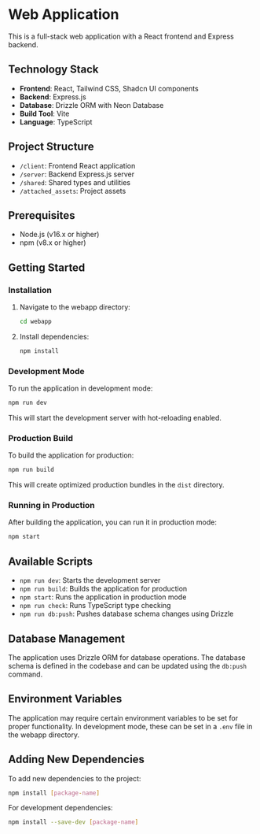# Web Application

This is a full-stack web application with a React frontend and Express backend.

## Technology Stack

- **Frontend**: React, Tailwind CSS, Shadcn UI components
- **Backend**: Express.js
- **Database**: Drizzle ORM with Neon Database
- **Build Tool**: Vite
- **Language**: TypeScript

## Project Structure

- `/client`: Frontend React application
- `/server`: Backend Express.js server
- `/shared`: Shared types and utilities
- `/attached_assets`: Project assets

## Prerequisites

- Node.js (v16.x or higher)
- npm (v8.x or higher)

## Getting Started

### Installation

1. Navigate to the webapp directory:
   ```bash
   cd webapp
   ```

2. Install dependencies:
   ```bash
   npm install
   ```

### Development Mode

To run the application in development mode:

```bash
npm run dev
```

This will start the development server with hot-reloading enabled.

### Production Build

To build the application for production:

```bash
npm run build
```

This will create optimized production bundles in the `dist` directory.

### Running in Production

After building the application, you can run it in production mode:

```bash
npm start
```

## Available Scripts

- `npm run dev`: Starts the development server
- `npm run build`: Builds the application for production
- `npm start`: Runs the application in production mode
- `npm run check`: Runs TypeScript type checking
- `npm run db:push`: Pushes database schema changes using Drizzle

## Database Management

The application uses Drizzle ORM for database operations. The database schema is defined in the codebase and can be updated using the `db:push` command.

## Environment Variables

The application may require certain environment variables to be set for proper functionality. In development mode, these can be set in a `.env` file in the webapp directory.

## Adding New Dependencies

To add new dependencies to the project:

```bash
npm install [package-name]
```

For development dependencies:

```bash
npm install --save-dev [package-name]
```
